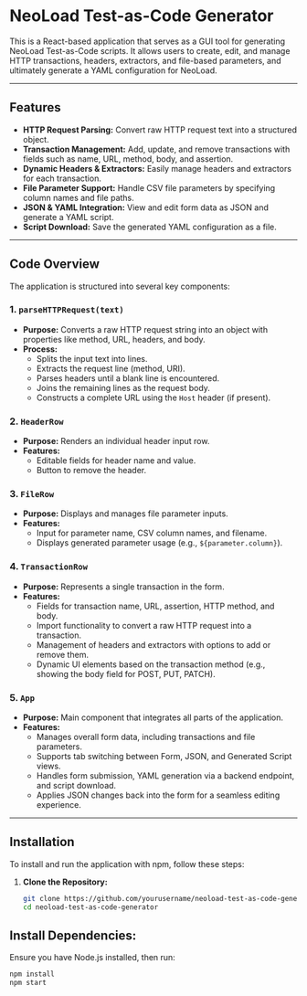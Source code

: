 # NeoLoad Test-as-Code Generator

This is a React-based application that serves as a GUI tool for generating NeoLoad Test-as-Code scripts. It allows users to create, edit, and manage HTTP transactions, headers, extractors, and file-based parameters, and ultimately generate a YAML configuration for NeoLoad.

---

## Features

- **HTTP Request Parsing:** Convert raw HTTP request text into a structured object.
- **Transaction Management:** Add, update, and remove transactions with fields such as name, URL, method, body, and assertion.
- **Dynamic Headers & Extractors:** Easily manage headers and extractors for each transaction.
- **File Parameter Support:** Handle CSV file parameters by specifying column names and file paths.
- **JSON & YAML Integration:** View and edit form data as JSON and generate a YAML script.
- **Script Download:** Save the generated YAML configuration as a file.

---

## Code Overview

The application is structured into several key components:

### 1. `parseHTTPRequest(text)`
- **Purpose:** Converts a raw HTTP request string into an object with properties like method, URL, headers, and body.
- **Process:**  
  - Splits the input text into lines.
  - Extracts the request line (method, URI).
  - Parses headers until a blank line is encountered.
  - Joins the remaining lines as the request body.
  - Constructs a complete URL using the `Host` header (if present).

### 2. `HeaderRow`
- **Purpose:** Renders an individual header input row.
- **Features:**  
  - Editable fields for header name and value.
  - Button to remove the header.

### 3. `FileRow`
- **Purpose:** Displays and manages file parameter inputs.
- **Features:**  
  - Input for parameter name, CSV column names, and filename.
  - Displays generated parameter usage (e.g., `${parameter.column}`).

### 4. `TransactionRow`
- **Purpose:** Represents a single transaction in the form.
- **Features:**  
  - Fields for transaction name, URL, assertion, HTTP method, and body.
  - Import functionality to convert a raw HTTP request into a transaction.
  - Management of headers and extractors with options to add or remove them.
  - Dynamic UI elements based on the transaction method (e.g., showing the body field for POST, PUT, PATCH).

### 5. `App`
- **Purpose:** Main component that integrates all parts of the application.
- **Features:**  
  - Manages overall form data, including transactions and file parameters.
  - Supports tab switching between Form, JSON, and Generated Script views.
  - Handles form submission, YAML generation via a backend endpoint, and script download.
  - Applies JSON changes back into the form for a seamless editing experience.

---

## Installation

To install and run the application with npm, follow these steps:

1. **Clone the Repository:**

   ```bash
   git clone https://github.com/yourusername/neoload-test-as-code-generator.git
   cd neoload-test-as-code-generator
   
   
## Install Dependencies:

Ensure you have Node.js installed, then run:

   ```bash
npm install
npm start

